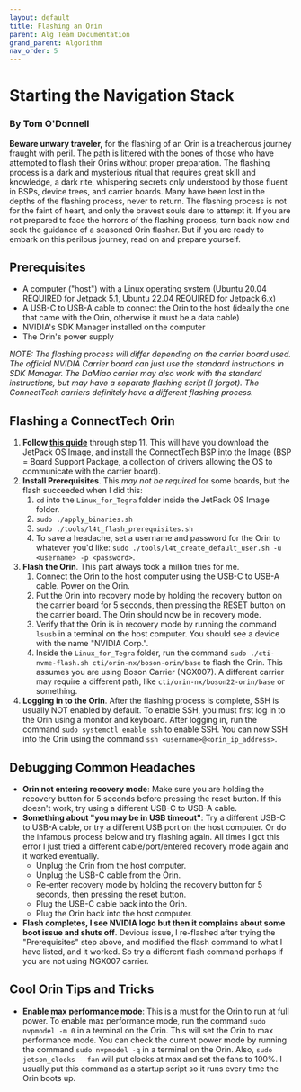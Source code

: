 ```yaml
---
layout: default
title: Flashing an Orin
parent: Alg Team Documentation
grand_parent: Algorithm
nav_order: 5
---
```


# Starting the Navigation Stack
### By Tom O'Donnell


**Beware unwary traveler,** for the flashing of an Orin is a treacherous journey fraught with peril. The path is littered with the bones of those who have attempted to flash their Orins without proper preparation. The flashing process is a dark and mysterious ritual that requires great skill and knowledge, a dark rite, whispering secrets only understood by those fluent in BSPs, device trees, and carrier boards. Many have been lost in the depths of the flashing process, never to return. The flashing process is not for the faint of heart, and only the bravest souls dare to attempt it. If you are not prepared to face the horrors of the flashing process, turn back now and seek the guidance of a seasoned Orin flasher. But if you are ready to embark on this perilous journey, read on and prepare yourself.

## Prerequisites
- A computer ("host") with a Linux operating system (Ubuntu 20.04 REQUIRED for Jetpack 5.1, Ubuntu 22.04 REQUIRED for Jetpack 6.x)
- A USB-C to USB-A cable to connect the Orin to the host (ideally the one that came with the Orin, otherwise it must be a data cable)
- NVIDIA's SDK Manager installed on the computer
- The Orin's power supply

*NOTE: The flashing process will differ depending on the carrier board used. The official NVIDIA Carrier board can just use the standard instructions in SDK Manager. The DaMiao carrier may also work with the standard instructions, but may have a separate flashing script (I forgot). The ConnectTech carriers definitely have a different flashing process.*

## Flashing a ConnectTech Orin
1. **Follow [this guide](https://connecttech.com/resource-center/kdb373/)** through step 11. This will have you download the JetPack OS Image, and install the ConnectTech BSP into the Image (BSP = Board Support Package, a collection of drivers allowing the OS to communicate with the carrier board).
2. **Install Prerequisites**. This *may not be required* for some boards, but the flash succeeded when I did this:
   1. `cd` into the `Linux_for_Tegra` folder inside the JetPack OS Image folder.
   2. `sudo ./apply_binaries.sh`
   3. `sudo ./tools/l4t_flash_prerequisites.sh`
   4. To save a headache, set a username and password for the Orin to whatever you'd like: `sudo ./tools/l4t_create_default_user.sh -u <username> -p <password>`. 
3. **Flash the Orin**. This part always took a million tries for me. 
   1. Connect the Orin to the host computer using the USB-C to USB-A cable. Power on the Orin.
   2. Put the Orin into recovery mode by holding the recovery button on the carrier board for 5 seconds, then pressing the RESET button on the carrier board. The Orin should now be in recovery mode.
   3. Verify that the Orin is in recovery mode by running the command `lsusb` in a terminal on the host computer. You should see a device with the name "NVIDIA Corp.". 
   4. Inside the `Linux_for_Tegra` folder, run the command `sudo ./cti-nvme-flash.sh cti/orin-nx/boson-orin/base` to flash the Orin. This assumes you are using Boson Carrier (NGX007). A different carrier may require a different path, like `cti/orin-nx/boson22-orin/base` or something. 
4. **Logging in to the Orin**. After the flashing process is complete, SSH is usually NOT enabled by default. To enable SSH, you must first log in to the Orin using a monitor and keyboard. After logging in, run the command `sudo systemctl enable ssh` to enable SSH. You can now SSH into the Orin using the command `ssh <username>@<orin_ip_address>`. 

## Debugging Common Headaches
- **Orin not entering recovery mode**: Make sure you are holding the recovery button for 5 seconds before pressing the reset button. If this doesn't work, try using a different USB-C to USB-A cable. 
- **Something about "you may be in USB timeout"**: Try a different USB-C to USB-A cable, or try a different USB port on the host computer. Or do the infamous process below and try flashing again. All times I got this error I just tried a different cable/port/entered recovery mode again and it worked eventually.
  - Unplug the Orin from the host computer.
  - Unplug the USB-C cable from the Orin.
  - Re-enter recovery mode by holding the recovery button for 5 seconds, then pressing the reset button.
  - Plug the USB-C cable back into the Orin.
  - Plug the Orin back into the host computer.
- **Flash completes, I see NVIDIA logo but then it complains about some boot issue and shuts off**. Devious issue, I re-flashed after trying the "Prerequisites" step above, and modified the flash command to what I have listed, and it worked. So try a different flash command perhaps if you are not using NGX007 carrier.

## Cool Orin Tips and Tricks
- **Enable max performance mode**: This is a must for the Orin to run at full power. To enable max performance mode, run the command `sudo nvpmodel -m 0` in a terminal on the Orin. This will set the Orin to max performance mode. You can check the current power mode by running the command `sudo nvpmodel -q` in a terminal on the Orin. Also, `sudo jetson_clocks --fan` will put clocks at max and set the fans to 100%. I usually put this command as a startup script so it runs every time the Orin boots up.
